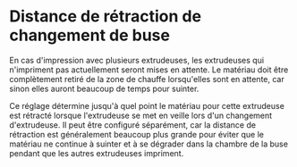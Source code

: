 Distance de rétraction de changement de buse
====
En cas d'impression avec plusieurs extrudeuses, les extrudeuses qui n'impriment pas actuellement seront mises en attente. Le matériau doit être complètement retiré de la zone de chauffe lorsqu'elles sont en attente, car sinon elles auront beaucoup de temps pour suinter.

Ce réglage détermine jusqu'à quel point le matériau pour cette extrudeuse est rétracté lorsque l'extrudeuse se met en veille lors d'un changement d'extrudeuse. Il peut être configuré séparément, car la distance de rétraction est généralement beaucoup plus grande pour éviter que le matériau ne continue à suinter et à se dégrader dans la chambre de la buse pendant que les autres extrudeuses impriment.
